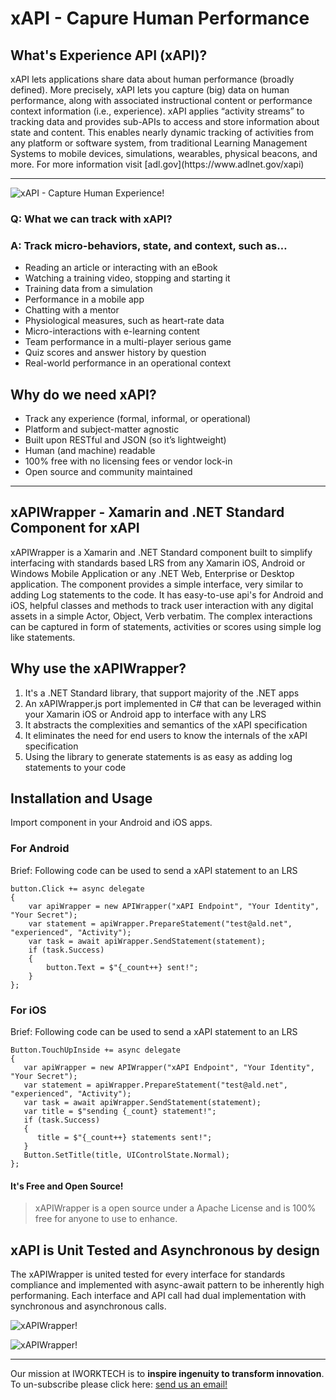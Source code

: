 <left>

# xAPI - Capure Human Performance

</left>

## What's Experience API (xAPI)?

<row>
xAPI lets applications share data about human performance
(broadly defined). More precisely, xAPI lets you capture (big) data
on human performance, along with associated instructional content
or performance context information (i.e., experience). xAPI
applies “activity streams” to tracking data and provides sub-APIs
to access and store information about state and content. This
enables nearly dynamic tracking of activities from any platform
or software system, from traditional Learning Management Systems
to mobile devices, simulations, wearables, physical beacons,
and more. For more information visit [adl.gov](https://www.adlnet.gov/xapi)

*****
<row>

![xAPI - Capture Human Experience!](http://48gz441kpuih163ara2ciqn6.wpengine.netdna-cdn.com/wp-content/uploads/2012/05/tin-can-api.jpg "xAPI!")

</row>
<column>

### Q: What we can track with xAPI?
### A: Track micro-behaviors, state, and context, such as…
- Reading an article or interacting with an eBook
- Watching a training video, stopping and starting it
- Training data from a simulation
- Performance in a mobile app
- Chatting with a mentor
- Physiological measures, such as heart-rate data
- Micro-interactions with e-learning content
- Team performance in a multi-player serious game
- Quiz scores and answer history by question
- Real-world performance in an operational context

</column>
</row>

<row>
<column>

## Why do we need xAPI?
- Track any experience (formal, informal, or operational)
- Platform and subject-matter agnostic
- Built upon RESTful and JSON (so it’s lightweight)
- Human (and machine) readable
- 100% free with no licensing fees or vendor lock-in
- Open source and community maintained

</column>

</row>

***

## xAPIWrapper - Xamarin and .NET Standard Component for xAPI

<row>

xAPIWrapper is a Xamarin and .NET Standard component built to simplify interfacing with standards based LRS from any Xamarin iOS, Android or Windows Mobile Application or any .NET Web, Enterprise or Desktop application. The component provides a simple interface, very similar to adding Log statements to the code. It has easy-to-use api's for Android and iOS, helpful classes and methods to track user interaction with any digital assets in a simple Actor, Object, Verb verbatim. The complex interactions can be captured in form of statements, activities or scores using simple log like statements.

## Why use the xAPIWrapper?
1. It's a .NET Standard library, that support majority of the .NET apps
2. An xAPIWrapper.js port implemented in C# that can be leveraged within your Xamarin iOS or Android app to interface with any LRS
3. It abstracts the complexities and semantics of the xAPI specification
4. It eliminates the need for end users to know the internals of the xAPI specification
5. Using the library to generate statements is as easy as adding log statements to your code

## Installation and Usage
Import component in your Android and iOS apps.

### For Android 
Brief: Following code can be used to send a xAPI statement to an LRS
```
button.Click += async delegate
{
    var apiWrapper = new APIWrapper("xAPI Endpoint", "Your Identity", "Your Secret");
    var statement = apiWrapper.PrepareStatement("test@ald.net", "experienced", "Activity");
    var task = await apiWrapper.SendStatement(statement);
    if (task.Success)
    {
        button.Text = $"{_count++} sent!";
    }
};
```

### For iOS 
Brief: Following code can be used to send a xAPI statement to an LRS
```
Button.TouchUpInside += async delegate
{
   var apiWrapper = new APIWrapper("xAPI Endpoint", "Your Identity", "Your Secret");
   var statement = apiWrapper.PrepareStatement("test@ald.net", "experienced", "Activity");
   var task = await apiWrapper.SendStatement(statement);
   var title = $"sending {_count} statement!";
   if (task.Success)
   {
      title = $"{_count++} statements sent!";
   }
   Button.SetTitle(title, UIControlState.Normal);
};
```

#### It's Free and Open Source!

> xAPIWrapper is a open source under a Apache License and is 100% free for anyone to use to enhance. 

## xAPI is Unit Tested and Asynchronous by design

The xAPIWrapper is united tested for every interface for standards compliance and implemented with async-await pattern to be inherently high performaning. Each interface and API call had dual implementation with synchronous and asynchronous calls.

![xAPIWrapper!](https://github.com/iWorkTech/xapi-wrapper-xamarin/blob/master/component/src/Images/UnitTest1.png "xAPIWrapper - Unit Testing - 1") 

![xAPIWrapper!](https://github.com/iWorkTech/xapi-wrapper-xamarin/component/src/Images/UnitTest2.png "xAPIWrapper - Unit Testing - 2") 

***

<left>

Our mission at IWORKTECH is to __inspire ingenuity to transform innovation__.
To un-subscribe please click here: [send us an email!][1]

[1]: mailto:info@iworktech.com
</left>
